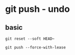 
# git push  -  undo


## basic

```
git reset --soft HEAD~
```

```
git push --force-with-lease
```


